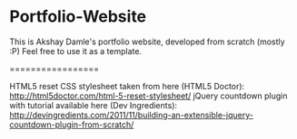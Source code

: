Portfolio-Website
=================

This is Akshay Damle's portfolio website, developed from scratch (mostly :P)
Feel free to use it as a template.

=================

HTML5 reset CSS stylesheet taken from here (HTML5 Doctor): http://html5doctor.com/html-5-reset-stylesheet/
jQuery countdown plugin with tutorial available here (Dev Ingredients): http://devingredients.com/2011/11/building-an-extensible-jquery-countdown-plugin-from-scratch/
